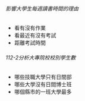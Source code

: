 ###### 影響大學生每週讀書時間的理由
* 看有沒有作業
* 看最近有沒有考試
* 距離考試時間

###### 112-2分析大專院校校別學生數
* 哪些技職大學只有日間部
* 哪些大學沒有日間博士班
* 哪個縣市的一班大學最多
